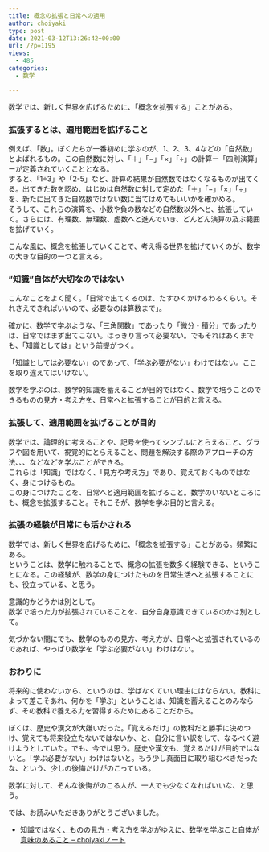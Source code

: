 ```yaml
---
title: 概念の拡張と日常への適用
author: choiyaki
type: post
date: 2021-03-12T13:26:42+00:00
url: /?p=1195
views:
  - 485
categories:
  - 数学

---
```

数学では、新しく世界を広げるために、「概念を拡張する」ことがある。

### 拡張するとは、適用範囲を拡げること

例えば、「数」。ぼくたちが一番初めに学ぶのが、1、2、3、4などの「自然数」とよばれるもの。この自然数に対し、「＋」「−」「×」「÷」の計算ー「四則演算」ーが定義されていくこととなる。  
すると、「1÷3」や「2-5」など、計算の結果が自然数ではなくなるものが出てくる。出てきた数を認め、はじめは自然数に対して定めた「＋」「−」「×」「÷」を、新たに出てきた自然数ではない数に当てはめてもいいかを確かめる。  
そうして、これらの演算を、小数や負の数などの自然数以外へと、拡張していく。さらには、有理数、無理数、虚数へと進んでいき、どんどん演算の及ぶ範囲を拡げていく。

こんな風に、概念を拡張していくことで、考え得る世界を拡げていくのが、数学の大きな目的の一つと言える。

### ”知識”自体が大切なのではない

こんなことをよく聞く。「日常で出てくるのは、たすひくかけるわるくらい。それさえできればいいので、必要なのは算数まで」。

確かに、数学で学ぶような、「三角関数」であったり「微分・積分」であったりは、日常ではまず出てこない。はっきり言って必要ない。でもそれはあくまでも、「知識としては」という前提がつく。

「知識としては必要ない」のであって、「学ぶ必要がない」わけではない。ここを取り違えてはいけない。

数学を学ぶのは、数学的知識を蓄えることが目的ではなく、数学で培うことのできるものの見方・考え方を、日常へと拡張することが目的と言える。

### 拡張して、適用範囲を拡げることが目的

数学では、論理的に考えることや、記号を使ってシンプルにとらえること、グラフや図を用いて、視覚的にとらえること、問題を解決する際のアプローチの方法、、、などなどを学ぶことができる。  
これらは「知識」ではなく、「見方や考え方」であり、覚えておくものではなく、身につけるもの。  
この身につけたことを、日常へと適用範囲を拡げること。数学のいないところにも、概念を拡張すること。それこそが、数学を学ぶ目的と言える。

### 拡張の経験が日常にも活かされる

数学では、新しく世界を広げるために、「概念を拡張する」ことがある。頻繁にある。  
ということは、数学に触れることで、概念の拡張を数多く経験できる、ということになる。この経験が、数学の身につけたものを日常生活へと拡張することにも、役立っている、と思う。

意識的かどうかは別として。  
数学で培った力が拡張されていることを、自分自身意識できているのかは別として。

気づかない間にでも、数学のものの見方、考え方が、日常へと拡張されているのであれば、やっぱり数学を「学ぶ必要がない」わけはない。

### おわりに

将来的に使わないから、というのは、学ばなくていい理由にはならない。教科によって差こそあれ、何かを「学ぶ」ということは、知識を蓄えることのみならず、その教科で養える力を習得するためにあることだから。

ぼくは、歴史や漢文が大嫌いだった。「覚えるだけ」の教科だと勝手に決めつけ、覚えても将来役立たないではないか、と、自分に言い訳をして、なるべく避けようとしていた。でも、今では思う。歴史や漢文も、覚えるだけが目的ではないと。「学ぶ必要がない」わけはないと。もう少し真面目に取り組むべきだったな、という、少しの後悔だけがのこっている。

数学に対して、そんな後悔がのこる人が、一人でも少なくなればいいな、と思う。

では、お読みいただきありがとうございました。

  * [知識ではなく、ものの見方・考え方を学ぶがゆえに、数学を学ぶこと自体が意味のあること &#8211; choiyakiノート][1]

 [1]: https://publish.obsidian.md/choiyaki/Published/%E7%9F%A5%E8%AD%98%E3%81%A7%E3%81%AF%E3%81%AA%E3%81%8F%E3%80%81%E3%82%82%E3%81%AE%E3%81%AE%E8%A6%8B%E6%96%B9%E3%83%BB%E8%80%83%E3%81%88%E6%96%B9%E3%82%92%E5%AD%A6%E3%81%B6%E3%81%8C%E3%82%86%E3%81%88%E3%81%AB%E3%80%81%E6%95%B0%E5%AD%A6%E3%82%92%E5%AD%A6%E3%81%B6%E3%81%93%E3%81%A8%E8%87%AA%E4%BD%93%E3%81%8C%E6%84%8F%E5%91%B3%E3%81%AE%E3%81%82%E3%82%8B%E3%81%93%E3%81%A8